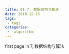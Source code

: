 ```yaml
---
title: 01-7, 数据结构与算法
date: 2018-12-15
tags:
 - tag1
categories:
 -  algorithm
---
```


first page in 7, 数据结构与算法
